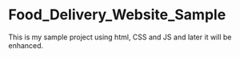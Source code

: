 # Food_Delivery_Website_Sample
This is my sample project using html, CSS and JS and later it will be enhanced.
